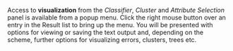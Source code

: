 Access to **visualization** from the *Classifier*, *Cluster* and *Attribute Selection* panel is available from a popup menu. Click the right mouse button over an entry in the Result list to bring up the menu. You will be presented with options for viewing or saving the text output and, depending on the scheme, further options for visualizing errors, clusters, trees etc.